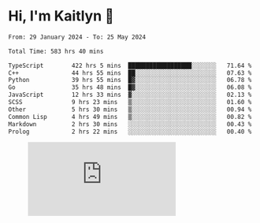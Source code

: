 # Hi, I'm Kaitlyn 👋
<!--START_SECTION:waka-->

```txt
From: 29 January 2024 - To: 25 May 2024

Total Time: 583 hrs 40 mins

TypeScript        422 hrs 5 mins  ██████████████████░░░░░░░   71.64 %
C++               44 hrs 55 mins  ██░░░░░░░░░░░░░░░░░░░░░░░   07.63 %
Python            39 hrs 55 mins  █▓░░░░░░░░░░░░░░░░░░░░░░░   06.78 %
Go                35 hrs 48 mins  █▓░░░░░░░░░░░░░░░░░░░░░░░   06.08 %
JavaScript        12 hrs 33 mins  ▓░░░░░░░░░░░░░░░░░░░░░░░░   02.13 %
SCSS              9 hrs 23 mins   ▒░░░░░░░░░░░░░░░░░░░░░░░░   01.60 %
Other             5 hrs 30 mins   ▒░░░░░░░░░░░░░░░░░░░░░░░░   00.94 %
Common Lisp       4 hrs 49 mins   ▒░░░░░░░░░░░░░░░░░░░░░░░░   00.82 %
Markdown          2 hrs 30 mins   ░░░░░░░░░░░░░░░░░░░░░░░░░   00.43 %
Prolog            2 hrs 22 mins   ░░░░░░░░░░░░░░░░░░░░░░░░░   00.40 %
```

<!--END_SECTION:waka-->

<figure><embed src="https://wakatime.com/share/@018d58bc-3d22-46c9-b2d7-4ed36fb8172d/243b5d9b-77cd-4133-89ff-dcc8f225fa18.svg"></embed></figure>
